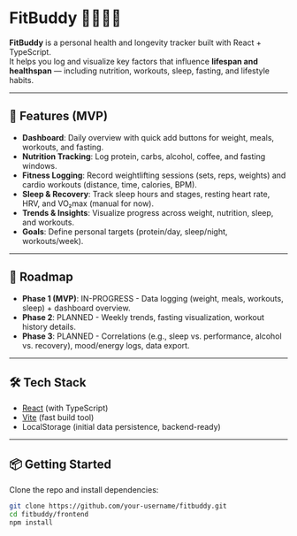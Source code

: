 # FitBuddy 🏋️‍♂️🥗😴  

**FitBuddy** is a personal health and longevity tracker built with React + TypeScript.  
It helps you log and visualize key factors that influence **lifespan and healthspan** — including nutrition, workouts, sleep, fasting, and lifestyle habits.  

---

## 🚀 Features (MVP)

- **Dashboard**: Daily overview with quick add buttons for weight, meals, workouts, and fasting.  
- **Nutrition Tracking**: Log protein, carbs, alcohol, coffee, and fasting windows.  
- **Fitness Logging**: Record weightlifting sessions (sets, reps, weights) and cardio workouts (distance, time, calories, BPM).  
- **Sleep & Recovery**: Track sleep hours and stages, resting heart rate, HRV, and VO₂max (manual for now).  
- **Trends & Insights**: Visualize progress across weight, nutrition, sleep, and workouts.  
- **Goals**: Define personal targets (protein/day, sleep/night, workouts/week).  

---

## 🧭 Roadmap

- **Phase 1 (MVP)**: IN-PROGRESS - Data logging (weight, meals, workouts, sleep) + dashboard overview.  
- **Phase 2**: PLANNED - Weekly trends, fasting visualization, workout history details.  
- **Phase 3**: PLANNED - Correlations (e.g., sleep vs. performance, alcohol vs. recovery), mood/energy logs, data export.  

---

## 🛠 Tech Stack

- [React](https://react.dev/) (with TypeScript)  
- [Vite](https://vitejs.dev/) (fast build tool)  
- LocalStorage (initial data persistence, backend-ready)  

---

## 📦 Getting Started

Clone the repo and install dependencies:  

```bash
git clone https://github.com/your-username/fitbuddy.git
cd fitbuddy/frontend
npm install